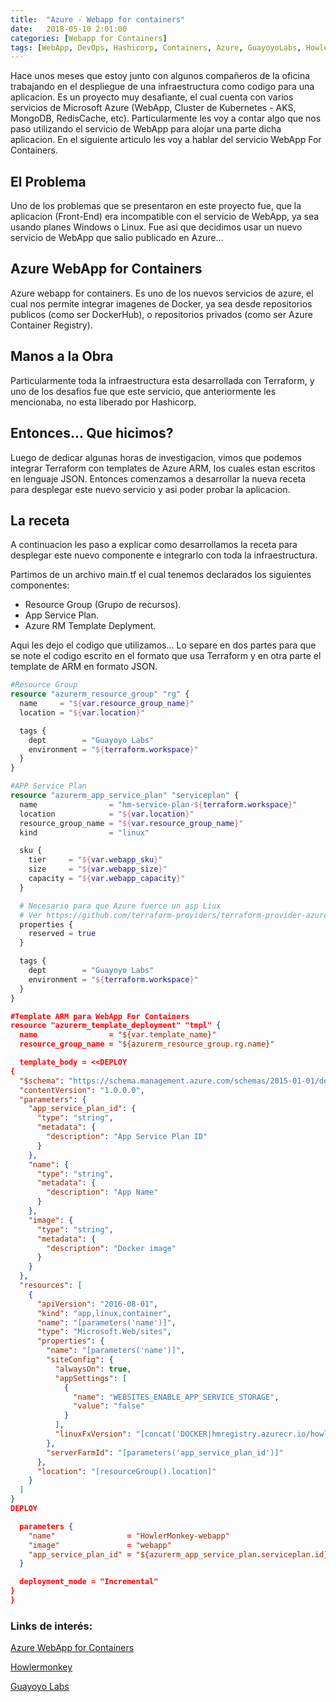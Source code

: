 ```yaml
---
title:  "Azure - Webapp for containers"
date:   2018-05-10 2:01:00
categories: [Webapp for Containers]
tags: [WebApp, DevOps, Hashicorp, Containers, Azure, GuayoyoLabs, Howlermonkey]
---
```

Hace unos meses que estoy junto con algunos compañeros de la oficina trabajando en el despliegue de una infraestructura como codigo para una aplicacion. Es un proyecto muy desafiante, el cual cuenta con varios servicios de Microsoft Azure (WebApp, Cluster de Kubernetes - AKS, MongoDB, RedisCache, etc).
Particularmente les voy a contar algo que nos paso utilizando el servicio de WebApp para alojar una parte dicha aplicacion.
En el siguiente articulo les voy a hablar del servicio WebApp For Containers.


## El Problema ##

Uno de los problemas que se presentaron en este proyecto fue, que la aplicacion (Front-End) era incompatible con el servicio de WebApp, ya sea usando planes Windows o Linux.
Fue asi que decidimos usar un nuevo servicio de WebApp que salio publicado en Azure...

## Azure WebApp for Containers ##

Azure webapp for containers. Es uno de los nuevos servicios de azure, el cual nos permite integrar imagenes de Docker, ya sea desde repositorios publicos (como ser DockerHub), o repositorios privados (como ser Azure Container Registry).

## Manos a la Obra ##

Particularmente toda la infraestructura esta desarrollada con Terraform, y uno de los desafios fue que este servicio, que anteriormente les mencionaba, no esta liberado por Hashicorp.

## Entonces... Que hicimos? ##

Luego de dedicar algunas horas de investigacion, vimos que podemos integrar Terraform con templates de Azure ARM, los cuales estan escritos en lenguaje JSON.
Entonces comenzamos a desarrollar la nueva receta para desplegar este nuevo servicio y asi poder probar la aplicacion.

## La receta ##

A continuacion les paso a explicar como desarrollamos la receta para desplegar este nuevo componente e integrarlo con toda la infraestructura.

Partimos de un archivo main.tf el cual tenemos declarados los siguientes componentes:

- Resource Group (Grupo de recursos).
- App Service Plan.
- Azure RM Template Deplyment.

Aqui les dejo el codigo que utilizamos... Lo separe en dos partes para que se note el codigo escrito en el formato que usa Terraform y en otra parte el template de ARM en formato JSON.

```tf
#Resource Group
resource "azurerm_resource_group" "rg" {
  name     = "${var.resource_group_name}"
  location = "${var.location}"

  tags {
    dept        = "Guayoyo Labs"
    environment = "${terraform.workspace}"
  }
}

#APP Service Plan
resource "azurerm_app_service_plan" "serviceplan" {
  name                = "hm-service-plan-${terraform.workspace}"
  location            = "${var.location}"
  resource_group_name = "${var.resource_group_name}"
  kind                = "linux"

  sku {
    tier     = "${var.webapp_sku}"
    size     = "${var.webapp_size}"
    capacity = "${var.webapp_capacity}"
  }

  # Necesario para que Azure fuerce un asp Liux
  # Ver https://github.com/terraform-providers/terraform-provider-azurerm/issues/602
  properties {
    reserved = true
  }

  tags {
    dept        = "Guayoyo Labs"
    environment = "${terraform.workspace}"
  }
}
```

```JSON
#Template ARM para WebApp For Containers
resource "azurerm_template_deployment" "tmpl" {
  name                = "${var.template_name}"
  resource_group_name = "${azurerm_resource_group.rg.name}"

  template_body = <<DEPLOY
{
  "$schema": "https://schema.management.azure.com/schemas/2015-01-01/deploymentTemplate.json#",
  "contentVersion": "1.0.0.0",
  "parameters": {
    "app_service_plan_id": {
      "type": "string",
      "metadata": {
        "description": "App Service Plan ID"
      }
    },
    "name": {
      "type": "string",
      "metadata": {
        "description": "App Name"
      }
    },
    "image": {
      "type": "string",
      "metadata": {
        "description": "Docker image"
      }
    }
  },
  "resources": [
    {
      "apiVersion": "2016-08-01",
      "kind": "app,linux,container",
      "name": "[parameters('name')]",
      "type": "Microsoft.Web/sites",
      "properties": {
        "name": "[parameters('name')]",
        "siteConfig": {
          "alwaysOn": true,
          "appSettings": [
            {
              "name": "WEBSITES_ENABLE_APP_SERVICE_STORAGE",
              "value": "false"
            }
          ],
          "linuxFxVersion": "[concat('DOCKER|hmregistry.azurecr.io/howlermonkey-', parameters('image'), 'app:test-be')]"
        },
        "serverFarmId": "[parameters('app_service_plan_id')]"
      },
      "location": "[resourceGroup().location]"
    }
  ]
}
DEPLOY

  parameters {
    "name"                = "HowlerMonkey-webapp"
    "image"               = "webapp"
    "app_service_plan_id" = "${azurerm_app_service_plan.serviceplan.id}"
  }

  deployment_mode = "Incremental"
}
}
```

### Links de interés: ###

[Azure WebApp for Containers][AzureWebAppforContainers]

[AzureWebAppforContainers]: https://azure.microsoft.com/es-es/services/app-service/containers/

[Howlermonkey][Howlermonkey]

[Guayoyo Labs][GuayoyoLabs]

[Howlermonkey]: https://howlermonkey.io/

[GuayoyoLabs]: https://guayoyolabs.com/
